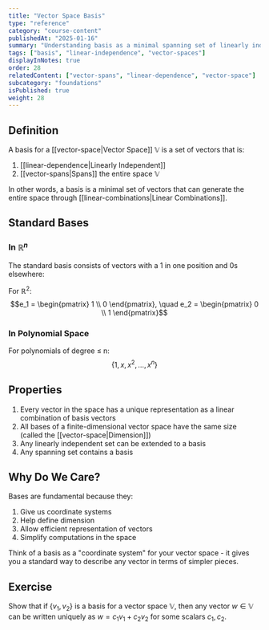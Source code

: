 ```yaml
---
title: "Vector Space Basis"
type: "reference"
category: "course-content"
publishedAt: "2025-01-16"
summary: "Understanding basis as a minimal spanning set of linearly independent vectors."
tags: ["basis", "linear-independence", "vector-spaces"]
displayInNotes: true
order: 28
relatedContent: ["vector-spans", "linear-dependence", "vector-space"]
subcategory: "foundations"
isPublished: true
weight: 28
---
```


## Definition
A basis for a [[vector-space|Vector Space]] $\mathbb{V}$ is a set of vectors that is:
1. [[linear-dependence|Linearly Independent]]
2. [[vector-spans|Spans]] the entire space $\mathbb{V}$

In other words, a basis is a minimal set of vectors that can generate the entire space through [[linear-combinations|Linear Combinations]].

## Standard Bases
### In $\mathbb{R}^n$
The standard basis consists of vectors with a 1 in one position and 0s elsewhere:

For $\mathbb{R}^2$:
$$e_1 = \begin{pmatrix} 1 \\ 0 \end{pmatrix}, \quad e_2 = \begin{pmatrix} 0 \\ 1 \end{pmatrix}$$

### In Polynomial Space
For polynomials of degree ≤ n:
$$\{1, x, x^2, \dots, x^n\}$$

## Properties
1. Every vector in the space has a unique representation as a linear combination of basis vectors
2. All bases of a finite-dimensional vector space have the same size (called the [[vector-space|Dimension]])
3. Any linearly independent set can be extended to a basis
4. Any spanning set contains a basis

## Why Do We Care?
Bases are fundamental because they:
1. Give us coordinate systems
2. Help define dimension
3. Allow efficient representation of vectors
4. Simplify computations in the space

Think of a basis as a "coordinate system" for your vector space - it gives you a standard way to describe any vector in terms of simpler pieces.

## Exercise
Show that if $\{v_1, v_2\}$ is a basis for a vector space $\mathbb{V}$, then any vector $w \in \mathbb{V}$ can be written uniquely as $w = c_1v_1 + c_2v_2$ for some scalars $c_1, c_2$. 
